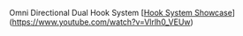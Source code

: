 Omni Directional Dual Hook System 
[[Hook System Showcase](https://img.youtube.com/vi/Vlrlh0_VEUw/0.jpg)](https://www.youtube.com/watch?v=Vlrlh0_VEUw)
